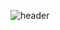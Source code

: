 ![header](https://Welcome-yoojaehyun's-Github.vercel.app/api?type=slice&color=auto&height=300&section=header&text=capsule%20render&fontSize=90)

